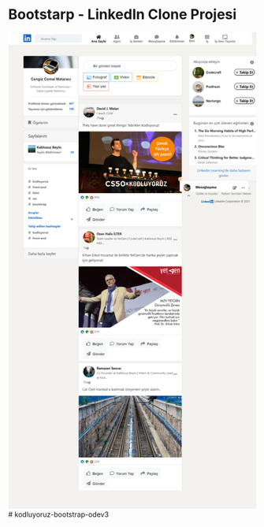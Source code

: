 # Bootstarp - LinkedIn Clone Projesi

![Ekran Görüntüsü](screenshot.png)
#   k o d l u y o r u z - b o o t s t r a p - o d e v 3 
 
 